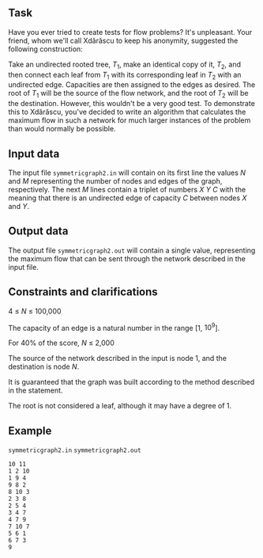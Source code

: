 ## Task

Have you ever tried to create tests for flow problems? It's unpleasant. Your friend, whom we'll call Xdărăscu to keep his anonymity, suggested the following construction:
 
Take an undirected rooted tree, $T_1$, make an identical copy of it, $T_2$, and then connect each leaf from $T_1$ with its corresponding leaf in $T_2$ with an undirected edge. Capacities are then assigned to the edges as desired. The root of $T_1$ will be the source of the flow network, and the root of $T_2$ will be the destination. However, this wouldn't be a very good test. To demonstrate this to Xdărăscu, you've decided to write an algorithm that calculates the maximum flow in such a network for much larger instances of the problem than would normally be possible.

## Input data

The input file `symmetricgraph2.in` will contain on its first line the values $N$ and $M$ representing the number of nodes and edges of the graph, respectively. The next $M$ lines contain a triplet of numbers $X \ Y \ C$ with the meaning that there is an undirected edge of capacity $C$ between nodes $X$ and $Y$.

## Output data

The output file `symmetricgraph2.out` will contain a single value, representing the maximum flow that can be sent through the network described in the input file.

## Constraints and clarifications

4 $\leq$ $N$ $\leq$ 100\,000

The capacity of an edge is a natural number in the range [1, $10^9$].

For 40% of the score, $N$ $\leq$ 2\,000

The source of the network described in the input is node 1, and the destination is node $N$.

It is guaranteed that the graph was built according to the method described in the statement.

The root is not considered a leaf, although it may have a degree of 1.

## Example

`symmetricgraph2.in` `symmetricgraph2.out`

```
10 11
1 2 10
1 9 4
9 8 2
8 10 3
2 3 8
2 5 4
3 4 7
4 7 9
7 10 7
5 6 1
6 7 3
9
```